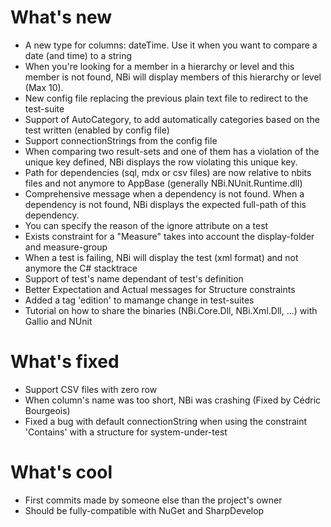 # What's new #

- A new type for columns: dateTime. Use it when you want to compare a date (and time) to a string
- When you're looking for a member in a hierarchy or level and this member is not found, NBi will display members of this hierarchy or level (Max 10).
- New config file replacing the previous plain text file to redirect to the test-suite
- Support of AutoCategory, to add automatically categories based on the test written (enabled by config file)
- Support connectionStrings from the config file
- When comparing two result-sets and one of them has a violation of the unique key defined, NBi displays the row violating this unique key.
- Path for dependencies (sql, mdx or csv files) are now relative to nbits files and not anymore to AppBase (generally NBi.NUnit.Runtime.dll)
- Comprehensive message when a dependency is not found. When a dependency is not found, NBi displays the expected full-path of this dependency.
- You can specify the reason of the ignore attribute on a test
- Exists constraint for a "Measure" takes into account the display-folder and measure-group 
- When a test is failing, NBi will display the test (xml format) and not anymore the C# stacktrace
- Support of test's name dependant of test's definition
- Better Expectation and Actual messages for Structure constraints
- Added a tag 'edition' to mamange change in test-suites
- Tutorial on how to share the binaries (NBi.Core.Dll, NBi.Xml.Dll, ...) with Gallio and NUnit

# What's fixed #
- Support CSV files with zero row
- When column's name was too short, NBi was crashing (Fixed by Cédric Bourgeois)
- Fixed a bug with default connectionString when using the constraint 'Contains' with a structure for system-under-test

# What's cool #
- First commits made by someone else than the project's owner
- Should be fully-compatible with NuGet and SharpDevelop